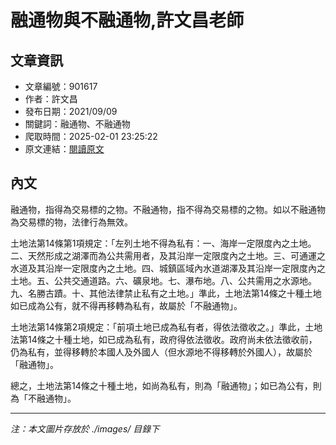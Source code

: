 # 融通物與不融通物,許文昌老師

## 文章資訊
- 文章編號：901617
- 作者：許文昌
- 發布日期：2021/09/09
- 關鍵詞：融通物、不融通物
- 爬取時間：2025-02-01 23:25:22
- 原文連結：[閱讀原文](https://real-estate.get.com.tw/Columns/detail.aspx?no=901617)

## 內文


融通物，指得為交易標的之物。不融通物，指不得為交易標的之物。如以不融通物為交易標的物，法律行為無效。


土地法第14條第1項規定：「左列土地不得為私有：一、海岸一定限度內之土地。二、天然形成之湖澤而為公共需用者，及其沿岸一定限度內之土地。三、可通運之水道及其沿岸一定限度內之土地。四、城鎮區域內水道湖澤及其沿岸一定限度內之土地。五、公共交通道路。六、礦泉地。七、瀑布地。八、公共需用之水源地。九、名勝古蹟。十、其他法律禁止私有之土地。」準此，土地法第14條之十種土地如已成為公有，就不得再移轉為私有，故屬於「不融通物」。


土地法第14條第2項規定：「前項土地已成為私有者，得依法徵收之。」準此，土地法第14條之十種土地，如已成為私有，政府得依法徵收。政府尚未依法徵收前，仍為私有，並得移轉於本國人及外國人（但水源地不得移轉於外國人），故屬於「融通物」。


總之，土地法第14條之十種土地，如尚為私有，則為「融通物」；如已為公有，則為「不融通物」。

---
*注：本文圖片存放於 ./images/ 目錄下*
